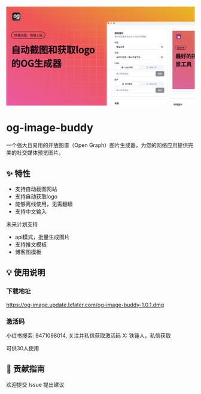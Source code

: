 ![OG Image Buddy 演示](img/print.png)

# og-image-buddy

一个强大且易用的开放图谱（Open Graph）图片生成器，为您的网络应用提供完美的社交媒体预览图片。

## ✨ 特性

- 支持自动截图网站
- 支持自动获取logo
- 能够离线使用，无需翻墙
- 支持中文输入

未来计划支持

- api模式，批量生成图片
- 支持推文模板
- 博客图模板

## 💡 使用说明

### 下载地址

https://og-image.update.lxfater.com/og-image-buddy-1.0.1.dmg

### 激活码

小红书搜索: 9471098014, 关注并私信获取激活码
X: 铁锤人，私信获取

可供30人使用

## 🤝 贡献指南

欢迎提交 Issue 提出建议

